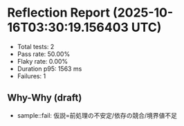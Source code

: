 # Reflection Report (2025-10-16T03:30:19.156403 UTC)

- Total tests: 2
- Pass rate: 50.00%
- Flaky rate: 0.00%
- Duration p95: 1563 ms
- Failures: 1

## Why-Why (draft)
- sample::fail: 仮説=前処理の不安定/依存の競合/境界値不足
